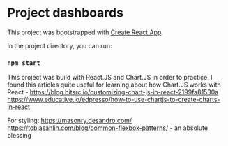 # Project dashboards

This project was bootstrapped with [Create React App](https://github.com/facebook/create-react-app).

In the project directory, you can run:

### `npm start`

This project was build with React.JS and Chart.JS in order to practice. 
I found this articles quite useful for learning about how Chart.JS works with React -
https://blog.bitsrc.io/customizing-chart-js-in-react-2199fa81530a
https://www.educative.io/edpresso/how-to-use-chartjs-to-create-charts-in-react

For styling:
https://masonry.desandro.com/
https://tobiasahlin.com/blog/common-flexbox-patterns/ - an absolute blessing 